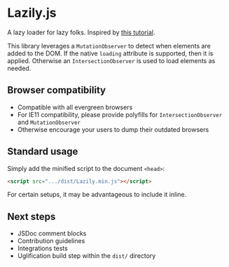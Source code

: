 # Lazily.js
A lazy loader for lazy folks.
Inspired by [this tutorial](https://shiftbacktick.io/code/2019/08/17/lazily-lazy-loading.html).

This library leverages a `MutationObserver` to detect when elements are added to the DOM.
If the native `loading` attribute is supported, then it is applied.
Otherwise an `IntersectionObserver` is used to load elements as needed.

## Browser compatibility
- Compatible with all evergreen browsers
- For IE11 compatibility, please provide polyfills for `IntersectionObserver` and `MutationObserver`
- Otherwise encourage your users to dump their outdated browsers

## Standard usage
Simply add the minified script to the document `<head>`:

```html
<script src=".../dist/Lazily.min.js"></script>
```

For certain setups, it may be advantageous to include it inline.

## Next steps
- JSDoc comment blocks
- Contribution guidelines
- Integrations tests
- Uglification build step within the `dist/` directory

